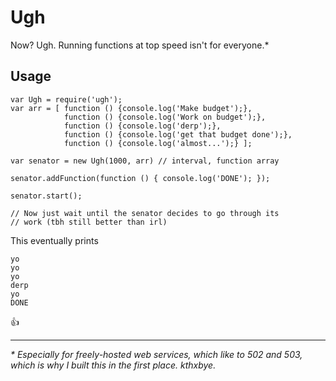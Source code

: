 Ugh
========

Now? Ugh. Running functions at top speed isn't for everyone.*

## Usage


    var Ugh = require('ugh');
    var arr = [ function () {console.log('Make budget');},
    			function () {console.log('Work on budget');},
    			function () {console.log('derp');},
    			function () {console.log('get that budget done');},
    			function () {console.log('almost...');} ];
    
    var senator = new Ugh(1000, arr) // interval, function array
    
    senator.addFunction(function () { console.log('DONE'); });

    senator.start();
    
    // Now just wait until the senator decides to go through its 
    // work (tbh still better than irl)
    
This eventually prints

    yo
    yo
    yo
    derp
    yo
    DONE

👍

----------

*\* Especially for freely-hosted web services, which like to 502 and 503, which is why I built this in the first place. kthxbye.*